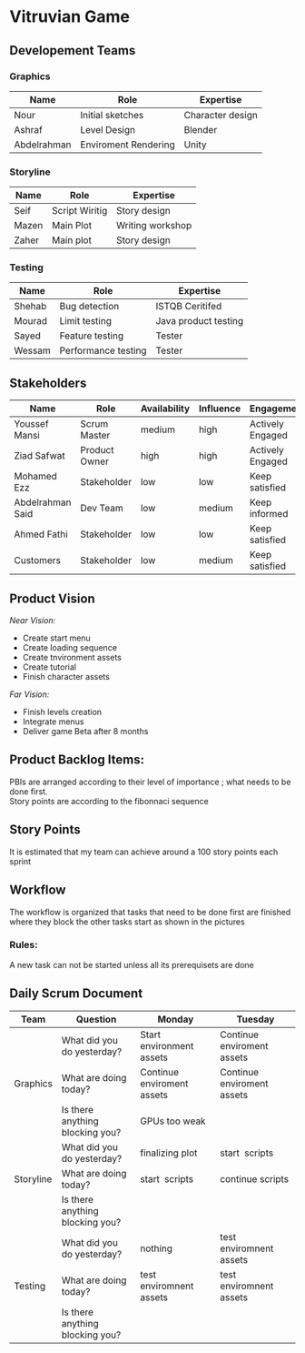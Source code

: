 # Vitruvian Game
## Developement Teams
### Graphics
| Name             	| Role          	| Expertise   	|
|------------------	|---------------	|--------------	|
| Nour             	| Initial sketches| Character design | 
| Ashraf          	| Level Design	  | Blender         	| 
| Abdelrahman     	| Enviroment Rendering  	| Unity          	| 
### Storyline
| Name             	| Role          	| Expertise   	|
|------------------	|---------------	|--------------	|
| Seif            	| Script Wiritig  | Story design | 
| Mazen          	  | Main Plot	      | Writing workshop | 
| Zaher     	        | Main plot  	    | Story design |
### Testing
| Name             	| Role          	| Expertise   	|
|------------------	|---------------	|--------------	|
| Shehab            	| Bug detection  | ISTQB Ceritifed | 
| Mourad          	  | Limit testing	      | Java product testing | 
| Sayed     	        | Feature testing  	    | Tester |
| Wessam             	| Performance testing          	| Tester   	|

## Stakeholders
| Name             	| Role          	| Availability 	| Influence 	| Engagement       	|
|------------------	|---------------	|--------------	|-----------	|------------------	|
| Youssef Mansi    	| Scrum Master  	| medium       	| high      	| Actively Engaged 	|
| Ziad Safwat      	| Product Owner 	| high         	| high      	| Actively Engaged 	|
| Mohamed Ezz      	| Stakeholder   	| low          	| low       	| Keep satisfied   	|
| Abdelrahman Said 	| Dev Team      	| low          	| medium    	| Keep informed    	|
| Ahmed Fathi      	| Stakeholder   	| low          	| low       	| Keep satisfied   	|
| Customers        	| Stakeholder    	| low          	| medium    	| Keep satisfied   	|

## Product Vision
_Near Vision:_ 
- Create start menu
- Create loading sequence
- Create tnvironment assets
- Create tutorial
- Finish character assets

_Far Vision:_ 
- Finish levels creation
- Integrate menus
- Deliver game Beta after 8 months

## Product Backlog Items:
PBIs are arranged according to their level of importance ; what needs to be done first.\
Story points are according to the fibonnaci sequence

## Story Points
It is estimated that my team can achieve around a 100 story points each sprint

## Workflow
The workflow is organized that tasks that need to be done first are finished where they block the other tasks start as shown in the pictures
### Rules:
A new task can not be started unless all its prerequisets are done

## Daily Scrum Document
|Team     | Question                        | Monday                     | Tuesday                    |
|---------| ------------------------------- | -------------------------- | -------------------------- |
|| What did you do yesterday?      | Start environment assets   | Continue enviroment assets |
|Graphics | What are doing today?           | Continue enviroment assets | Continue enviroment assets |
|| Is there anything blocking you? | GPUs too weak              |                            |
|| What did you do yesterday?      | finalizing plot            | start  scripts             |
|Storyline| What are doing today?           | start  scripts             | continue scripts           |
|| Is there anything blocking you? |                            |                            |
|| What did you do yesterday?      | nothing                    | test enviromnent assets    |
|Testing  | What are doing today?           | test enviromnent assets    | test enviromnent assets    |
|| Is there anything blocking you? |                            |                            |


